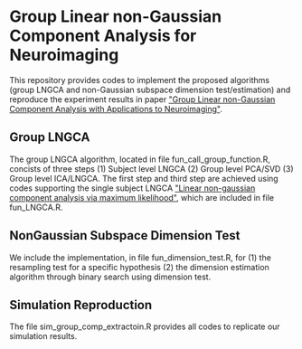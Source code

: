 # Group Linear non-Gaussian Component Analysis for Neuroimaging

This repository provides codes to implement the proposed algorithms (group LNGCA and non-Gaussian subspace dimension test/estimation) and reproduce the experiment results in paper ["Group Linear non-Gaussian Component Analysis with Applications to Neuroimaging"](https://arxiv.org/abs/2101.04809). 

## Group LNGCA 
The group LNGCA algorithm, located in file fun_call_group_function.R, concists of three steps (1) Subject level LNGCA (2) Group level PCA/SVD (3) Group level ICA/LNGCA. The first step and third step are achieved using codes supporting the single subject LNGCA ["Linear non-gaussian component analysis via maximum likelihood"](https://www.tandfonline.com/doi/abs/10.1080/01621459.2017.1407772), which are included in file fun_LNGCA.R.

## NonGaussian Subspace Dimension Test
We include the implementation, in file fun_dimension_test.R, for (1) the resampling test for a specific hypothesis (2) the dimension estimation algorithm through binary search using dimension test.

## Simulation Reproduction
The file sim_group_comp_extractoin.R provides all codes to replicate our simulation results.
